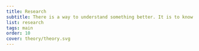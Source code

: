 ```yaml
---
title: Research
subtitle: There is a way to understand something better. It is to know as much as possible about it.
list: research
tags: main
order: 10
cover: theory/theory.svg
---
```


